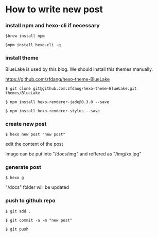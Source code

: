 # How to write new post

### install npm and hexo-cli if necessary

`$brew install npm`

`$npm install hexo-cli -g`


### install theme

BlueLake is used by this blog. We should install this themes manually.

https://github.com/zfdang/hexo-theme-BlueLake

`$ git clone git@github.com:zfdang/hexo-theme-BlueLake.git themes/BlueLake`

`$ npm install hexo-renderer-jade@0.3.0 --save`

`$ npm install hexo-renderer-stylus --save`

### create new post

`$ hexo new post "new post"`

edit the content of the post

Image can be put into "/docs/img" and reffered as "/img/xx.jpg"


### generate post

`$ hexo g`

"/docs" folder will be updated


### push to github repo

`$ git add .`

`$ git commit -a -m "new post"`

`$ git push`
